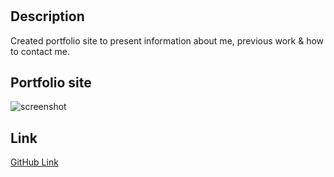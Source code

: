 # <Portfolio Challenge>

## Description

Created portfolio site to present information about me, previous work & how to contact me.

## Portfolio site

![screenshot](./assets/images/screenshot.png)

## Link
[GitHub Link](https://djamiranda.github.io/portfolio/)